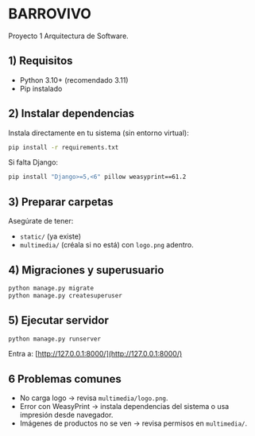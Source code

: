 # BARROVIVO 

Proyecto 1 Arquitectura de Software.

## 1) Requisitos

* Python 3.10+ (recomendado 3.11)
* Pip instalado

## 2) Instalar dependencias

Instala directamente en tu sistema (sin entorno virtual):

```bash
pip install -r requirements.txt
```

Si falta Django:

```bash
pip install "Django>=5,<6" pillow weasyprint==61.2
```

## 3) Preparar carpetas

Asegúrate de tener:

* `static/` (ya existe)
* `multimedia/` (créala si no está) con `logo.png` adentro.

## 4) Migraciones y superusuario

```bash
python manage.py migrate
python manage.py createsuperuser
```

## 5) Ejecutar servidor

```bash
python manage.py runserver
```

Entra a: [http://127.0.0.1:8000/](http://127.0.0.1:8000/)

## 6 Problemas comunes

* No carga logo → revisa `multimedia/logo.png`.
* Error con WeasyPrint → instala dependencias del sistema o usa impresión desde navegador.
* Imágenes de productos no se ven → revisa permisos en `multimedia/`.

